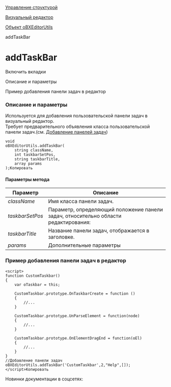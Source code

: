 [Управление структурой](/api_help/fileman/index.php)

[Визуальный редактор](/api_help/fileman/editor/index.php)

[Объект oBXEditorUtils](/api_help/fileman/editor/obxeditorutils/index.php)

addTaskBar

addTaskBar
==========

Включить вкладки

Описание и параметры

Пример добавления панели задач в редактор

### Описание и параметры

Используется для добавления пользовательской панели задач в визуальный редактор.  
Требует предварительного объявления класса пользовательской панели задач.(см. [Добавление панелей задач](/api_help/fileman/editor/add_taskbar.php))

```
void
oBXEditorUtils.addTaskBar(
	string className,
	int taskbarSetPos,
	string taskbarTitle,
	array params
);Копировать
```

#### Параметры метода

| Параметр | Описание |
| --- | --- |
| *className* | Имя класса панели задач. |
| *taskbarSetPos* | Параметр, определяющий положение панели задач, относительно области редактирования:  |  |  | | --- | --- | | **0** | Вверху, над областью редактирования | | **1** | Слева от области редактирования | | **2** | Справа от области редактирования | | **3** | Внизу, под областью редактирования | |
| *taskbarTitle* | Название панели задач, отображается в заголовке. |
| *params* | Дополнительные параметры |

### Пример добавления панели задач в редактор

```
<script>
function CustomTaskbar()
{
	var oTaskbar = this;
	
	CustomTaskbar.prototype.OnTaskbarCreate = function ()
	{
		//...
	}
	
	CustomTaskbar.prototype.UnParseElement = function(node)
	{
		//...
	}
	
	CustomTaskbar.prototype.OnElementDragEnd = function(oEl)
	{
		//...
	}
}
//Добавление панели задач
oBXEditorUtils.addTaskBar('CustomTaskbar',2,"Help",[]);
</script>Копировать
```

Новинки документации в соцсетях: